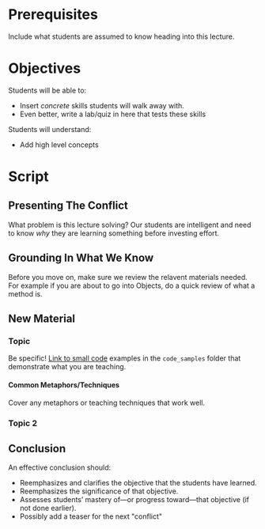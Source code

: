 # Prerequisites

Include what students are assumed to know heading into this lecture.

# Objectives

Students will be able to:

  * Insert *concrete* skills students will walk away with.
  * Even better, write a lab/quiz in here that tests these skills

Students will understand:

  * Add high level concepts

# Script

## Presenting The Conflict

What problem is this lecture solving? Our students are intelligent and need to
know *why* they are learning something before investing effort.

## Grounding In What We Know

Before you move on, make sure we review the relavent materials needed. For
example if you are about to go into Objects, do a quick review of what a method
is.

## New Material

### Topic

Be specific! [Link to small code](code_samples/001.sample.rb) examples in the `code_samples` folder that
demonstrate what you are teaching.

#### Common Metaphors/Techniques

Cover any metaphors or teaching techniques that work well.

### Topic 2

## Conclusion

An effective conclusion should:

  * Reemphasizes and clarifies the objective that the students have learned.
  * Reemphasizes the significance of that objective.
  * Assesses students’ mastery of—or progress toward—that objective (if not done earlier). 
  * Possibly add a teaser for the next "conflict"
